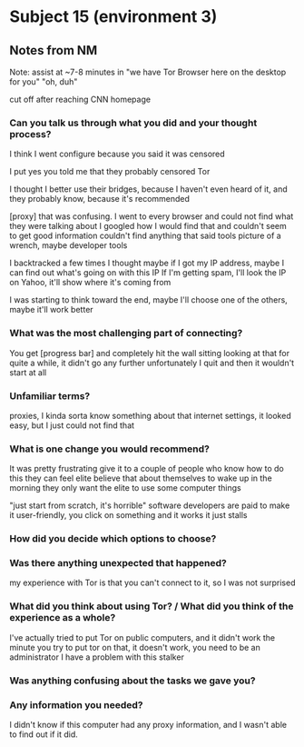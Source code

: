Subject 15 (environment 3)
==========================

Notes from NM
-------------

Note: assist at ~7-8 minutes in
"we have Tor Browser here on the desktop for you" "oh, duh"

cut off after reaching CNN homepage

### Can you talk us through what you did and your thought process?
I think I went configure
because you said it was censored

I put yes
you told me that they probably censored Tor

I thought I better use their bridges, because I haven't even heard of it,
and they probably know, because it's recommended

[proxy]
that was confusing. I went to every browser and could not find what they were talking about
I googled how I would find that and couldn't seem to get good information
couldn't find anything that said tools
picture of a wrench, maybe developer tools

I backtracked a few times
I thought maybe if I got my IP address, maybe I can find out what's going on with this IP
If I'm getting spam, I'll look the IP on Yahoo, it'll show where it's coming from

I was starting to think toward the end, maybe I'll choose one of the others, maybe it'll work better

### What was the most challenging part of connecting?
You get [progress bar] and completely hit the wall
sitting looking at that for quite a while, it didn't go any further
unfortunately I quit and then it wouldn't start at all

### Unfamiliar terms?
proxies, I kinda sorta know something about that
internet settings, it looked easy, but I just could not find that

### What is one change you would recommend?
It was pretty frustrating
give it to a couple of people who know how to do this
they can feel elite
believe that about themselves to wake up in the morning
they only want the elite to use some computer things

"just start from scratch, it's horrible"
software developers are paid to make it user-friendly, you click on something and it works
it just stalls

### How did you decide which options to choose?
### Was there anything unexpected that happened?
my experience with Tor is that you can't connect to it, so I was not surprised

### What did you think about using Tor? / What did you think of the experience as a whole?
I've actually tried to put Tor on public computers, and it didn't work
the minute you try to put tor on that, it doesn't work, you need to be an administrator
I have a problem with this stalker

### Was anything confusing about the tasks we gave you?

### Any information you needed?
I didn't know if this computer had any proxy information, and I wasn't able to find out if it did.


